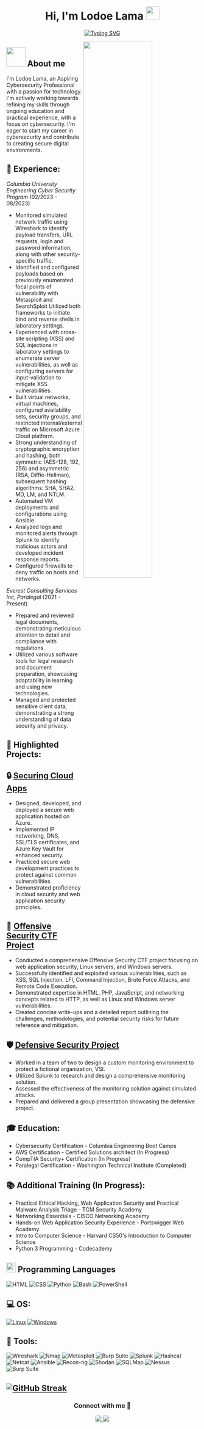 <h1 align="center"><b>Hi, I'm Lodoe Lama </b><img src="https://media.giphy.com/media/hvRJCLFzcasrR4ia7z/giphy.gif" width="35"></h1>

<p align="center">
  <a href="https://github.com/Lodoelama">
    <img src="https://readme-typing-svg.herokuapp.com?font=Fira+Code&weight=100&size=30&pause=1&color=3CC500&background=000000&multiline=true&width=800&height=150&lines=root%40fsociety%3A~%23+initiate_control.py;Decrypting+Corporate+Firewalls+.+.+.;Injecting+Custom+Payload+.+.+.;Bypassing+Intrusion+Detection+Systems+.+.+.;Accessing+Secure+Database+.+.+.;Digital+Revolution+Awaits%3A+Join+the+Movement!" alt="Typing SVG" />
  </a>
</p>







<img src="https://media.tenor.com/zzntm2_9B3gAAAAC/hacker.gif" width="60%" align="right">




## <img src="https://github.com/7oSkaaa/7oSkaaa/blob/main/Images/about_me.gif?raw=true" width="50px"> About me

I'm Lodoe Lama, an Aspiring Cybersecurity Professional with a passion for technology. I'm actively working towards refining my skills through ongoing education and practical experience, with a focus on cybersecurity. I'm eager to start my career in cybersecurity and contribute to creating secure digital environments.




## 💼 **Experience**:

*Columbia University Engineering Cyber Security Program* (02/2023 - 08/2023)
- Monitored simulated network traffic using Wireshark to identify payload transfers, URL requests, login and password information, along with other security-specific traffic.
- Identified and configured payloads based on previously enumerated focal points of vulnerability with Metasploit and SearchSploit Utilized both frameworks to initiate bind and reverse shells in laboratory settings.
- Experienced with cross-site scripting (XSS) and SQL injections in laboratory settings to enumerate server vulnerabilities, as well as configuring servers for input-validation to mitigate XSS vulnerabilities.
- Built virtual networks, virtual machines, configured availability sets, security groups, and restricted internal/external traffic on Microsoft Azure Cloud platform. 
- Strong understanding of cryptographic encryption and hashing, both symmetric (AES-128, 192, 256) and asymmetric (RSA, Diffie-Hellman), subsequent hashing algorithms: SHA, SHA2, MD, LM, and NTLM.
- Automated VM deployments and configurations using Ansible.
- Analyzed logs and monitored alerts through Splunk to identify malicious actors and developed incident response reports.
- Configured firewalls to deny traffic on hosts and networks.

*Everest Consulting Services Inc, Paralegal* (2021 - Present)
- Prepared and reviewed legal documents, demonstrating meticulous attention to detail and compliance with regulations.
- Utilized various software tools for legal research and document preparation, showcasing adaptability in learning and using new technologies.
- Managed and protected sensitive client data, demonstrating a strong understanding of data security and privacy.


## 🔧 Highlighted Projects:

## 🔒 [Securing Cloud Apps](https://github.com/Lodoelama/Securing-Cloud-Apps/tree/main)
- Designed, developed, and deployed a secure web application hosted on Azure.
- Implemented IP networking, DNS, SSL/TLS certificates, and Azure Key Vault for enhanced security.
- Practiced secure web development practices to protect against common vulnerabilities.
- Demonstrated proficiency in cloud security and web application security principles.

## 🎯 [Offensive Security CTF Project](https://github.com/Lodoelama/Offensive-Security-CTF-Project/tree/main)
- Conducted a comprehensive Offensive Security CTF project focusing on web application security, Linux servers, and Windows servers.
- Successfully identified and exploited various vulnerabilities, such as XSS, SQL Injection, LFI, Command Injection, Brute Force Attacks, and Remote Code Execution.
- Demonstrated expertise in HTML, PHP, JavaScript, and networking concepts related to HTTP, as well as Linux and Windows server vulnerabilities.
- Created concise write-ups and a detailed report outlining the challenges, methodologies, and potential security risks for future reference and mitigation.

## 🛡️ [Defensive Security Project](https://github.com/Lodoelama/Defensive-Security-Project)
- Worked in a team of two to design a custom monitoring environment to protect a fictional organization, VSI.
- Utilized Splunk to research and design a comprehensive monitoring solution.
- Assessed the effectiveness of the monitoring solution against simulated attacks.
- Prepared and delivered a group presentation showcasing the defensive project.
## 🎓 Education:

- Cybersecurity Certification - Columbia Engineering Boot Camps 
- AWS Certification - Certified Solutions architect (In Progress)
- CompTIA Security+ Certification (In Progress)
- Paralegal Certification - Washington Technical Institute (Completed)

## 📚 Additional Training (In Progress):

- Practical Ethical Hacking, Web Application Security and Practical Malware Analysis Triage - TCM Security Academy
- Networking Essentials - CISCO Networking Academy
- Hands-on Web Application Security Experience - Portswigger Web Academy
- Intro to Computer Science - Harvard CS50's Introduction to Computer Science
- Python 3 Programming - Codecademy


## <img src="https://media2.giphy.com/media/QssGEmpkyEOhBCb7e1/giphy.gif?cid=ecf05e47a0n3gi1bfqntqmob8g9aid1oyj2wr3ds3mg700bl&rid=giphy.gif" width ="25"><b> Programming Languages</b>
![HTML](https://img.shields.io/badge/-HTML-E34F26?style=for-the-badge&logo=html5&logoColor=white)
![CSS](https://img.shields.io/badge/-CSS-1572B6?style=for-the-badge&logo=css3&logoColor=white)
![Python](https://img.shields.io/badge/-Python-3776AB?style=for-the-badge&logo=python&logoColor=white)
![Bash](https://img.shields.io/badge/-Bash-4EAA25?style=for-the-badge&logo=gnu-bash&logoColor=white)
![PowerShell](https://img.shields.io/badge/-PowerShell-5391FE?style=for-the-badge&logo=powershell&logoColor=white)

## 💻 **OS**:
[![Linux](https://img.shields.io/badge/linux-black?style=for-the-badge&logo=Linux)](https://github.com/wervlad)
[![Windows](https://img.shields.io/badge/Windows-black?style=for-the-badge&logo=Windows)](https://github.com/wervlad)

## 🧰 **Tools**:

![Wireshark](https://img.shields.io/badge/-Wireshark-1679A7?style=for-the-badge&logo=wireshark&logoColor=white)
![Nmap](https://img.shields.io/badge/-Nmap-0779A7?style=for-the-badge&logo=nmap&logoColor=white)
![Metasploit](https://img.shields.io/badge/-Metasploit-EE3333?style=for-the-badge&logo=metasploit&logoColor=white)
![Burp Suite](https://img.shields.io/badge/-Burp%20Suite-FF6400?style=for-the-badge&logo=burp%20suite&logoColor=white)
![Splunk](https://img.shields.io/badge/-Splunk-8A2BE2?style=for-the-badge&logo=appveyor&logoColor=white)
![Hashcat](https://img.shields.io/badge/-Hashcat-9370DB?style=for-the-badge&logo=appveyor&logoColor=white)
![Netcat](https://img.shields.io/badge/-Netcat-00FFFF?style=for-the-badge&logo=appveyor&logoColor=white)
![Ansible](https://img.shields.io/badge/-Ansible-EE0000?style=for-the-badge&logo=ansible&logoColor=white)
![Recon-ng](https://img.shields.io/badge/-Recon--ng-222222?style=for-the-badge&logo=appveyor&logoColor=white)
![Shodan](https://img.shields.io/badge/-Shodan-FF0000?style=for-the-badge&logo=shodan&logoColor=white)
![SQLMap](https://img.shields.io/badge/-SQLMap-EE3333?style=for-the-badge&logo=shodan&logoColor=white)
![Nessus](https://img.shields.io/badge/-Nessus-FF6400?style=for-the-badge&logo=burp%20suite&logoColor=white)
![Burp Suite](https://img.shields.io/badge/-Autopsy-9370DB?style=for-the-badge&logo=burp%20suite&logoColor=white)

[![GitHub Streak](https://streak-stats.demolab.com?user=Lodoelama&theme=tokyonight&mode=weekly&hide_current_streak=true)](https://git.io/streak-stats)
---

<h3 align="center">Connect with me 🤝 </h3>

<p align="center">
  <a href="https://www.linkedin.com/in/lodoelama/">
    <img src="https://img.icons8.com/doodle/40/000000/linkedin--v2.png">
  </a>
  <a href="mailto:lodoelama@gmail.com">
    <img src="https://img.icons8.com/doodle/40/000000/gmail-new.png">
  </a>
</p>
